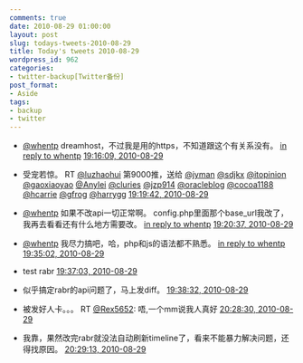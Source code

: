 ```yaml
---
comments: true
date: 2010-08-29 01:00:00
layout: post
slug: todays-tweets-2010-08-29
title: Today's tweets 2010-08-29
wordpress_id: 962
categories:
- twitter-backup[Twitter备份]
post_format:
- Aside
tags:
- backup
- twitter
---
```





  * [@whentp](http://twitter.com/whentp) dreamhost，不过我是用的https，不知道跟这个有关系没有。 [in reply to whentp](http://twitter.com/whentp/statuses/22415459855) [19:16:09, 2010-08-29](http://twitter.com/gfrog/statuses/22430212157)





  * 受宠若惊。 RT [@luzhaohui](http://twitter.com/luzhaohui) 第9000推，送给 [@jyman](http://twitter.com/jyman) [@sdjkx](http://twitter.com/sdjkx) [@itopinion](http://twitter.com/itopinion) [@gaoxiaoyao](http://twitter.com/gaoxiaoyao) [@Anylei](http://twitter.com/Anylei) [@cluries](http://twitter.com/cluries) [@jzp914](http://twitter.com/jzp914) [@oracleblog](http://twitter.com/oracleblog) [@cocoa1188](http://twitter.com/cocoa1188) [@hcarrie](http://twitter.com/hcarrie) [@gfrog](http://twitter.com/gfrog) [@harrygg](http://twitter.com/harrygg) [19:19:42, 2010-08-29](http://twitter.com/gfrog/statuses/22430368495)





  * [@whentp](http://twitter.com/whentp) 如果不改api一切正常啊。 config.php里面那个base_url我改了，我再去看看还有什么地方需要改。 [in reply to whentp](http://twitter.com/whentp/statuses/22430261521) [19:20:37, 2010-08-29](http://twitter.com/gfrog/statuses/22430410431)





  * [@whentp](http://twitter.com/whentp) 我尽力搞吧，哈，php和js的语法都不熟悉。 [in reply to whentp](http://twitter.com/whentp/statuses/22430946349) [19:35:02, 2010-08-29](http://twitter.com/gfrog/statuses/22431063371)





  * test rabr [19:37:03, 2010-08-29](http://twitter.com/gfrog/statuses/22431154937)





  * 似乎搞定rabr的api问题了，马上发diff。 [19:38:32, 2010-08-29](http://twitter.com/gfrog/statuses/22431222544)





  * 被发好人卡。。。 RT [@Rex5652](http://twitter.com/Rex5652): 唔,一个mm说我人真好 [20:28:30, 2010-08-29](http://twitter.com/gfrog/statuses/22433802048)





  * 我靠，果然改完rabr就没法自动刷新timeline了，看来不能暴力解决问题，还得找原因。 [20:29:13, 2010-08-29](http://twitter.com/gfrog/statuses/22433839778)




